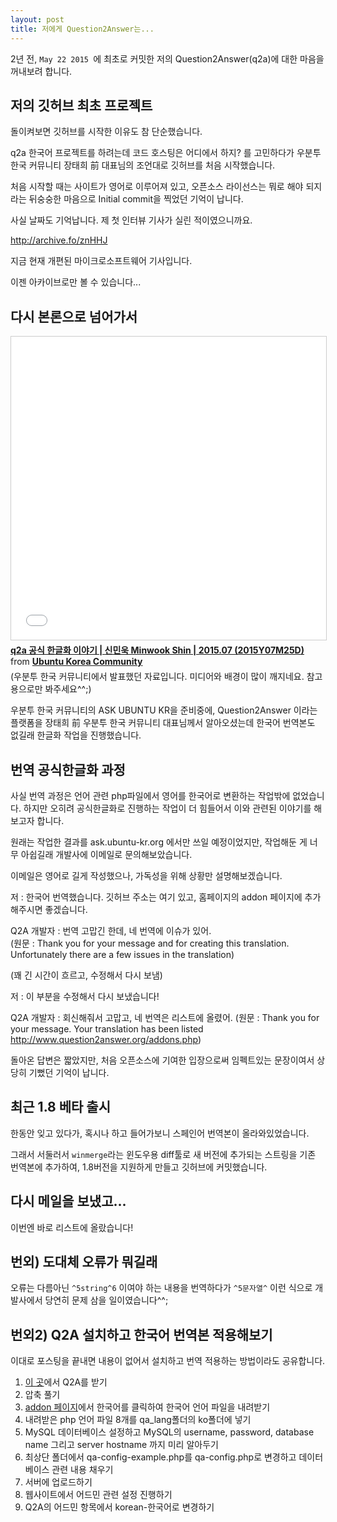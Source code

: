```yaml
---
layout: post
title: 저에게 Question2Answer는...
---
```


2년 전, ```May 22 2015 ```에 최초로 커밋한 저의 Question2Answer(q2a)에 대한 마음을 꺼내보려 합니다.

## 저의 깃허브 최초 프로젝트

돌이켜보면 깃허브를 시작한 이유도 참 단순했습니다.

q2a 한국어 프로젝트를 하려는데 코드 호스팅은 어디에서 하지? 를 고민하다가
우분투 한국 커뮤니티 장태희 前 대표님의 조언대로 깃허브를 처음 시작했습니다.

처음 시작할 때는 사이트가 영어로 이루어져 있고, 오픈소스 라이선스는 뭐로 해야 되지라는 뒤숭숭한 마음으로 Initial commit을 찍었던 기억이 납니다.

사실 날짜도 기억납니다. 제 첫 인터뷰 기사가 실린 적이였으니까요.

http://archive.fo/znHHJ

지금 현재 개편된 마이크로소프트웨어 기사입니다.

이젠 아카이브로만 볼 수 있습니다...

## 다시 본론으로 넘어가서

<iframe src="//www.slideshare.net/slideshow/embed_code/key/FWecv6NKK8RDlK" width="595" height="485" frameborder="0" marginwidth="0" marginheight="0" scrolling="no" style="border:1px solid #CCC; border-width:1px; margin-bottom:5px; max-width: 100%;" allowfullscreen> </iframe> <div style="margin-bottom:5px"> <strong> <a href="//www.slideshare.net/UbuntuKorea/q2a-minwook-shin-201507-2015y07m25d" title="q2a 공식 한글화 이야기 | 신민욱 Minwook Shin | 2015.07 (2015Y07M25D)" target="_blank">q2a 공식 한글화 이야기 | 신민욱 Minwook Shin | 2015.07 (2015Y07M25D)</a> </strong> from <strong><a href="https://www.slideshare.net/UbuntuKorea" target="_blank">Ubuntu Korea Community</a></strong> </div>
(우분투 한국 커뮤니티에서 발표했던 자료입니다. 미디어와 배경이 많이 깨지네요. 참고용으로만 봐주세요^^;)

우분투 한국 커뮤니티의 ASK UBUNTU KR을 준비중에, Question2Answer 이라는 플랫폼을 장태희 前 우분투 한국 커뮤니티 대표님께서 알아오셨는데 한국어 번역본도 없길래 한글화 작업을 진행했습니다.

## 번역 공식한글화 과정

사실 번역 과정은 언어 관련 php파일에서 영어를 한국어로 변환하는 작업밖에 없었습니다. 하지만 오히려 공식한글화로 진행하는 작업이 더 힘들어서 이와 관련된 이야기를 해보고자 합니다.

원래는 작업한 결과를 ask.ubuntu-kr.org 에서만 쓰일 예정이었지만, 작업해둔 게 너무 아쉽길래 개발사에 이메일로 문의해보았습니다.

이메일은 영어로 길게 작성했으나, 가독성을 위해 상황만 설명해보겠습니다.

저 : 한국어 번역했습니다. 깃허브 주소는 여기 있고, 홈페이지의 addon 페이지에 추가해주시면 좋겠습니다.

Q2A 개발자 : 번역 고맙긴 한데, 네 번역에 이슈가 있어.  
(원문 : Thank you for your message and for creating this translation. Unfortunately there are a few issues in the translation)

(꽤 긴 시간이 흐르고, 수정해서 다시 보냄)

저 : 이 부분을 수정해서 다시 보냈습니다!

Q2A 개발자 : 회신해줘서 고맙고, 네 번역은 리스트에 올렸어.
(원문 : Thank you for your message. Your translation has been listed http://www.question2answer.org/addons.php)

돌아온 답변은 짧았지만, 처음 오픈소스에 기여한 입장으로써 임펙트있는 문장이여서 상당히 기뻤던 기억이 납니다.

## 최근 1.8 베타 출시

한동안 잊고 있다가, 혹시나 하고 들어가보니 스페인어 번역본이 올라와있었습니다. 

그래서 서둘러서 ```winmerge```라는 윈도우용 diff툴로 새 버전에 추가되는 스트링을 기존 번역본에 추가하여, 1.8버전을 지원하게 만들고 깃허브에 커밋했습니다.

## 다시 메일을 보냈고...

이번엔 바로 리스트에 올랐습니다!

## 번외) 도대체 오류가 뭐길래

오류는 다름아닌 ```^5string^6``` 이여야 하는 내용을 번역하다가 ```^5문자열^``` 이런 식으로 개발사에서 당연히 문제 삼을 일이였습니다^^;

## 번외2) Q2A 설치하고 한국어 번역본 적용해보기

이대로 포스팅을 끝내면 내용이 없어서 설치하고 번역 적용하는 방법이라도 공유합니다.


1. [이 곳](https://github.com/q2a/question2answer/releases)에서 Q2A를 받기
1. 압축 풀기
1. [addon 페이지](docs.question2answer.org/addons/)에서 한국어를 클릭하여 한국어 언어 파일을 내려받기
1. 내려받은 php 언어 파일 8개를 qa_lang폴더의 ko폴더에 넣기
1. MySQL 데이터베이스 설정하고 MySQL의 username, password, database name 그리고 server hostname 까지 미리 알아두기
1. 최상단 폴더에서 qa-config-example.php를 qa-config.php로 변경하고 데이터베이스 관련 내용 채우기
1. 서버에 업로드하기
1. 웹사이트에서 어드민 관련 설정 진행하기 
1. Q2A의 어드민 항목에서 korean-한국어로 변경하기
